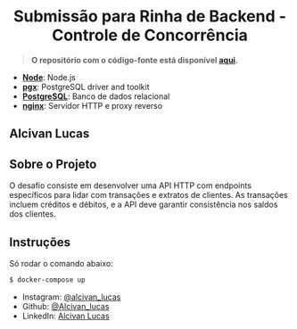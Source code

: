<h1 align="center">Submissão para Rinha de Backend - Controle de Concorrência</h1>

> **O repositório com o código-fonte está disponível [aqui](https://github.com/AlcivanLucas/Rinha-de-backend-2024-q1-NodeJS).**

- [**Node**](https://golang.org): Node.js
- [**pgx**](https://github.com/jackc/pgx): PostgreSQL driver and toolkit
- [**PostgreSQL**](https://www.postgresql.org): Banco de dados relacional
- [**nginx**](https://nginx.org): Servidor HTTP e proxy reverso


## Alcivan Lucas

## Sobre o Projeto 
O desafio consiste em desenvolver uma API HTTP com endpoints específicos para lidar com transações e extratos de clientes. As transações incluem créditos e débitos, e a API deve garantir consistência nos saldos dos clientes.


## Instruções

Só rodar o comando abaixo:

```sh
$ docker-compose up
```

- Instagram: [@alcivan_lucas](https://www.instagram.com/alcivan_lucas/)
- Github: [@Alcivan_lucas](https://github.com/AlcivanLucas)
- LinkedIn: [Alcivan Lucas](https://www.linkedin.com/in/alcivan-lucas)